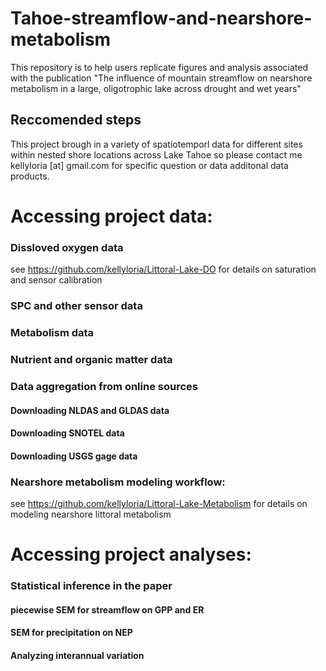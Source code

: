 # Tahoe-streamflow-and-nearshore-metabolism
This repository is to help users replicate figures and analysis associated with the publication "The influence of mountain streamflow on nearshore metabolism in a large, oligotrophic lake across drought and wet years" 

## Reccomended steps
This project brough in a variety of spatiotemporl data for different sites within nested shore locations across Lake Tahoe so please contact me kellyloria [at] gmail.com for specific question or data additonal data products. 

# Accessing project data:

### Dissloved oxygen data
see https://github.com/kellyloria/Littoral-Lake-DO for details on saturation and sensor calibration 
### SPC and other sensor data 
### Metabolism data 

### Nutrient and organic matter data

### Data aggregation from online sources
#### Downloading NLDAS and GLDAS data
#### Downloading SNOTEL data
#### Downloading USGS gage data

### Nearshore metabolism modeling workflow:
see https://github.com/kellyloria/Littoral-Lake-Metabolism for details on modeling nearshore littoral metabolism

# Accessing project analyses:
### Statistical inference in the paper 
#### piecewise SEM for streamflow on GPP and ER 
#### SEM for precipitation on NEP
#### Analyzing interannual variation

